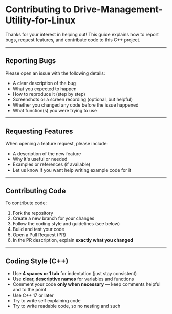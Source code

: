 # Contributing to Drive-Management-Utility-for-Linux

Thanks for your interest in helping out! This guide explains how to report bugs, request features, and contribute code to this C++ project.

---

## Reporting Bugs

Please open an issue with the following details:

- A clear description of the bug
- What you expected to happen
- How to reproduce it (step by step)
- Screenshots or a screen recording (optional, but helpful)
- Whether you changed any code before the issue happened
- What function(s) you were trying to use

---

## Requesting Features

When opening a feature request, please include:

- A description of the new feature
- Why it's useful or needed
- Examples or references (if available)
- Let us know if you want help writing example code for it

---

## Contributing Code

To contribute code:

1. Fork the repository
2. Create a new branch for your changes
3. Follow the coding style and guidelines (see below)
4. Build and test your code
5. Open a Pull Request (PR)
6. In the PR description, explain **exactly what you changed**
   

---

## Coding Style (C++)

- Use **4 spaces or 1 tab** for indentation (just stay consistent)
- Use **clear, descriptive names** for variables and functions
- Comment your code **only when necessary** — keep comments helpful and to the point
- Use C++ 17 or later
- Try to write self explaining code
- Try to write readable code, so no nesting and such
